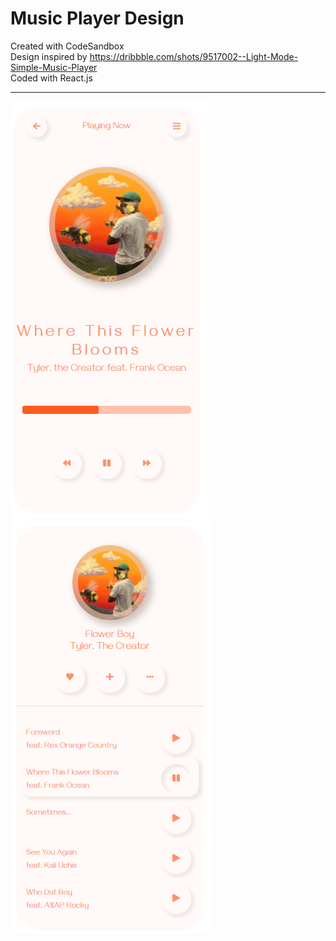 # Music Player Design

Created with CodeSandbox<br>
Design inspired by https://dribbble.com/shots/9517002--Light-Mode-Simple-Music-Player<br>
Coded with React.js

<hr>
<img src="./src/images/music-player.PNG" alt="App image">
<img src="./src/images/music-player2.PNG" alt="App image">
